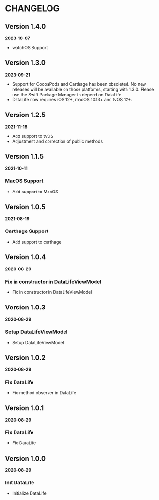 # CHANGELOG

## Version 1.4.0
**2023-10-07**

- watchOS Support

## Version 1.3.0
**2023-09-21**

- Support for CocoaPods and Carthage has been obsoleted. No new releases will be available on those platforms, starting with 1.3.0. Please use the Swift Package Manager to depend on DataLife.
- DataLife now requires iOS 12+, macOS 10.13+ and tvOS 12+.

## Version 1.2.5
**2021-11-18**

- Add support to tvOS
- Adjustment and correction of public methods

## Version 1.1.5
**2021-10-11**

### MacOS Support

- Add support to MacOS

## Version 1.0.5
**2021-08-19**

### Carthage Support

- Add support to carthage

## Version 1.0.4
**2020-08-29**

### Fix in constructor in DataLifeViewModel

- Fix in constructor in DataLifeViewModel

## Version 1.0.3
**2020-08-29**

### Setup DataLifeViewModel

- Setup DataLifeViewModel

## Version 1.0.2
**2020-08-29**

### Fix DataLife

- Fix method observer in DataLife

## Version 1.0.1
**2020-08-29**

### Fix DataLife

- Fix DataLife

## Version 1.0.0
**2020-08-29**

### Init DataLife

- Initialize DataLife
